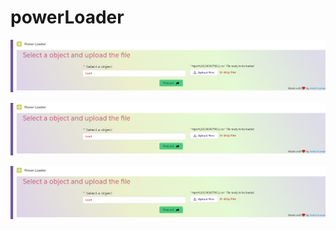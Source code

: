 # powerLoader

![Step 1](images/step1.png)

![Step 2](images/step1.png)

![Step 3](images/step1.png)
